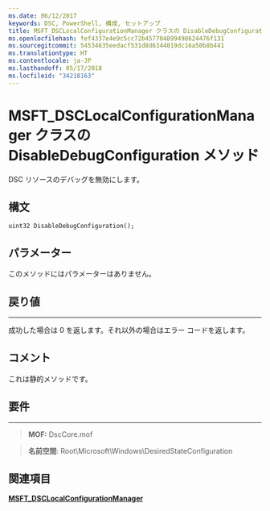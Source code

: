 ```yaml
---
ms.date: 06/12/2017
keywords: DSC, PowerShell, 構成, セットアップ
title: MSFT_DSCLocalConfigurationManager クラスの DisableDebugConfiguration メソッド
ms.openlocfilehash: fef4337e4e9c5cc72b457704899498624476f131
ms.sourcegitcommit: 54534635eedacf531d8d6344019dc16a50b8b441
ms.translationtype: HT
ms.contentlocale: ja-JP
ms.lasthandoff: 05/17/2018
ms.locfileid: "34218163"
---
```

# <a name="disabledebugconfiguration-method-of-the-msftdsclocalconfigurationmanager-class"></a>MSFT_DSCLocalConfigurationManager クラスの DisableDebugConfiguration メソッド

DSC リソースのデバッグを無効にします。

<a name="syntax"></a>構文
------

```mof
uint32 DisableDebugConfiguration();
```

<a name="parameters"></a>パラメーター
----------

このメソッドにはパラメーターはありません。

## <a name="return-value"></a>戻り値
------------

成功した場合は 0 を返します。それ以外の場合はエラー コードを返します。

## <a name="remarks"></a>コメント

これは静的メソッドです。

## <a name="requirements"></a>要件
------------
>**MOF:** DscCore.mof

>**名前空間**: Root\Microsoft\Windows\DesiredStateConfiguration


## <a name="see-also"></a>関連項目


[**MSFT_DSCLocalConfigurationManager**](msft-dsclocalconfigurationmanager.md)